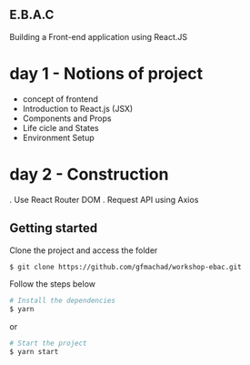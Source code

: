 ## E.B.A.C

Building a Front-end application using React.JS

# day 1 - Notions of project

- concept of frontend
- Introduction to React.js (JSX)
- Components and Props
- Life cicle and States
- Environment Setup

# day 2 - Construction
. Use React Router DOM
. Request API using Axios

##  Getting started

Clone the project and access the folder

```bash
$ git clone https://github.com/gfmachad/workshop-ebac.git
```

Follow the steps below

```bash
# Install the dependencies
$ yarn
```

or

```bash
# Start the project
$ yarn start
```
